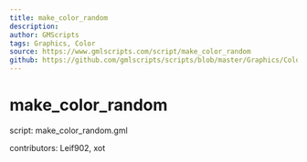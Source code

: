 ```yaml
---
title: make_color_random
description: 
author: GMScripts
tags: Graphics, Color
source: https://www.gmlscripts.com/script/make_color_random
github: https://github.com/gmlscripts/scripts/blob/master/Graphics/Color/make_color_random.gml
---
```


make_color_random
=================

script: make_color_random.gml

contributors: Leif902, xot
